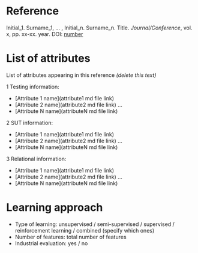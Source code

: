 # Reference

Initial_1. Surname_1, ... , Initial_n. Surname_n. Title. *Journal/Conference*, vol. x, pp. xx-xx. year. DOI: [number](https://www.doi.org/)

# List of attributes

List of attributes appearing in this reference *(delete this text)*

1 Testing information:
* [Attribute 1 name](attribute1 md file link)
* [Attribute 2 name](attribute2 md file link)
...
* [Attribute N name](attributeN md file link)

2 SUT information:
* [Attribute 1 name](attribute1 md file link)
* [Attribute 2 name](attribute2 md file link)
...
* [Attribute N name](attributeN md file link)

3 Relational information:
* [Attribute 1 name](attribute1 md file link)
* [Attribute 2 name](attribute2 md file link)
...
* [Attribute N name](attributeN md file link)

# Learning approach

* Type of learning: unsupervised / semi-supervised / supervised / reinforcement learning / combined (specify which ones)
* Number of features: total number of features
* Industrial evaluation: yes / no